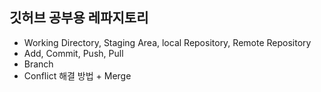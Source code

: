 ## 깃허브 공부용 레파지토리

- Working Directory, Staging Area, local Repository, Remote Repository
- Add, Commit, Push, Pull
- Branch
- Conflict 해결 방법 + Merge
